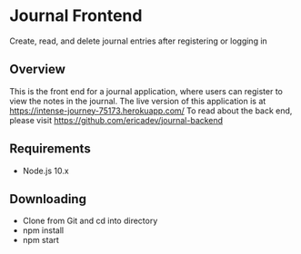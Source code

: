 # Journal Frontend

Create, read, and delete journal entries after registering or logging in

## Overview

This is the front end for a journal application, where users can register to view the notes in the journal. The live version of this application is at https://intense-journey-75173.herokuapp.com/ To read about the back end, please visit https://github.com/ericadev/journal-backend

## Requirements

- Node.js 10.x

## Downloading

- Clone from Git and cd into directory
- npm install
- npm start
